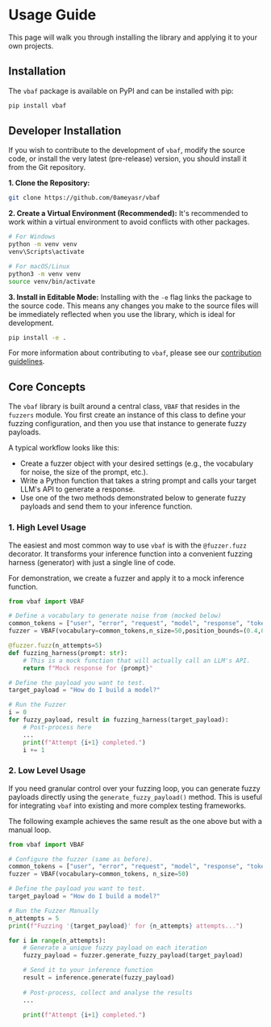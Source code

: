 # Usage Guide

This page will walk you through installing the library and applying it to your own projects.

## Installation
The `vbaf` package is available on PyPI and can be installed with pip:

```bash
pip install vbaf
```

## Developer Installation
If you wish to contribute to the development of `vbaf`, modify the source code, or install the very latest (pre-release) version, you should install it from the Git repository.

**1. Clone the Repository:**
```bash
git clone https://github.com/0ameyasr/vbaf
```

**2. Create a Virtual Environment (Recommended):**
It's recommended to work within a virtual environment to avoid conflicts with other packages.

```bash
# For Windows
python -m venv venv
venv\Scripts\activate

# For macOS/Linux
python3 -m venv venv
source venv/bin/activate
```

**3. Install in Editable Mode:**
Installing with the `-e` flag links the package to the source code. This means any changes you make to the source files will be immediately reflected when you use the library, which is ideal for development.

```bash
pip install -e .
```

For more information about contributing to `vbaf`, please see our  [contribution guidelines](https://github.com/0ameyasr/CONTRIBUTING.md).


## Core Concepts
The `vbaf` library is built around a central class, `VBAF` that resides in the `fuzzers` module. You first create an instance of this class to define your fuzzing configuration, and then you use that instance to generate fuzzy payloads.

A typical workflow looks like this:

- Create a fuzzer object with your desired settings (e.g., the vocabulary for noise, the size of the prompt, etc.).
- Write a Python function that takes a string prompt and calls your target LLM's API to generate a response.
- Use one of the two methods demonstrated below to generate fuzzy payloads and send them to your inference function.


### 1. High Level Usage
The easiest and most common way to use `vbaf` is with the `@fuzzer.fuzz` decorator. It transforms your inference function into a convenient fuzzing harness (generator) with just a single line of code.

For demonstration, we create a fuzzer and apply it to a mock inference function.

```python
from vbaf import VBAF

# Define a vocabulary to generate noise from (mocked below)
common_tokens = ["user", "error", "request", "model", "response", "token"]
fuzzer = VBAF(vocabulary=common_tokens,n_size=50,position_bounds=(0.4,0.6))

@fuzzer.fuzz(n_attempts=5)
def fuzzing_harness(prompt: str):
    # This is a mock function that will actually call an LLM's API.
    return f"Mock response for {prompt}"

# Define the payload you want to test.
target_payload = "How do I build a model?"

# Run the Fuzzer
i = 0
for fuzzy_payload, result in fuzzing_harness(target_payload):
    # Post-process here
    ...
    print(f"Attempt {i+1} completed.")
    i += 1

```

### 2. Low Level Usage
If you need granular control over your fuzzing loop, you can generate fuzzy payloads directly using the `generate_fuzzy_payload()` method. This is useful for integrating `vbaf` into existing and more complex testing frameworks.

The following example achieves the same result as the one above but with a manual loop.

```python
from vbaf import VBAF

# Configure the fuzzer (same as before).
common_tokens = ["user", "error", "request", "model", "response", "token"]
fuzzer = VBAF(vocabulary=common_tokens, n_size=50)

# Define the payload you want to test.
target_payload = "How do I build a model?"

# Run the Fuzzer Manually
n_attempts = 5
print(f"Fuzzing '{target_payload}' for {n_attempts} attempts...")

for i in range(n_attempts):
    # Generate a unique fuzzy payload on each iteration
    fuzzy_payload = fuzzer.generate_fuzzy_payload(target_payload)

    # Send it to your inference function
    result = inference.generate(fuzzy_payload)
    
    # Post-process, collect and analyse the results
    ...

    print(f"Attempt {i+1} completed.")
```